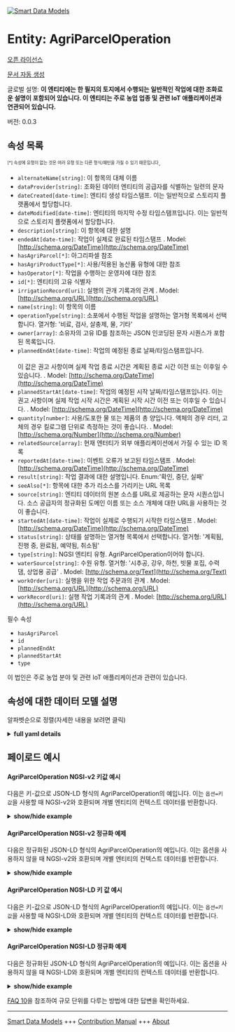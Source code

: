 <!-- 10-Header -->    
[![Smart Data Models](https://smartdatamodels.org/wp-content/uploads/2022/01/SmartDataModels_logo.png "Logo")](https://smartdatamodels.org)    
Entity: AgriParcelOperation    
===========================<!-- /10-Header -->    
<!-- 15-License -->    
[오픈 라이선스](https://github.com/smart-data-models//dataModel.Agrifood/blob/master/AgriParcelOperation/LICENSE.md)    
[문서 자동 생성](https://docs.google.com/presentation/d/e/2PACX-1vTs-Ng5dIAwkg91oTTUdt8ua7woBXhPnwavZ0FxgR8BsAI_Ek3C5q97Nd94HS8KhP-r_quD4H0fgyt3/pub?start=false&loop=false&delayms=3000#slide=id.gb715ace035_0_60)    
<!-- /15-License -->    
<!-- 20-Description -->    
글로벌 설명: **이 엔티티에는 한 필지의 토지에서 수행되는 일반적인 작업에 대한 조화로운 설명이 포함되어 있습니다. 이 엔티티는 주로 농업 업종 및 관련 IoT 애플리케이션과 연관되어 있습니다.**    
버전: 0.0.3    
<!-- /20-Description -->    
<!-- 30-PropertiesList -->    
## 속성 목록    
<sup><sub>[*] 속성에 유형이 없는 것은 여러 유형 또는 다른 형식/패턴을 가질 수 있기 때문입니다</sub></sup>.    
- `alternateName[string]`: 이 항목의 대체 이름  - `dataProvider[string]`: 조화된 데이터 엔티티의 공급자를 식별하는 일련의 문자  - `dateCreated[date-time]`: 엔티티 생성 타임스탬프. 이는 일반적으로 스토리지 플랫폼에서 할당합니다.  - `dateModified[date-time]`: 엔티티의 마지막 수정 타임스탬프입니다. 이는 일반적으로 스토리지 플랫폼에서 할당합니다.  - `description[string]`: 이 항목에 대한 설명  - `endedAt[date-time]`: 작업이 실제로 완료된 타임스탬프  . Model: [http://schema.org/DateTime](http://schema.org/DateTime)- `hasAgriParcel[*]`: 아그리파셀 참조  - `hasAgriProductType[*]`: 사용/적용된 농산품 유형에 대한 참조  - `hasOperator[*]`: 작업을 수행하는 운영자에 대한 참조  - `id[*]`: 엔티티의 고유 식별자  - `irrigationRecord[uri]`: 실행의 관개 기록과의 관계  . Model: [http://schema.org/URL](http://schema.org/URL)- `name[string]`: 이 항목의 이름  - `operationType[string]`: 소포에서 수행된 작업을 설명하는 열거형 목록에서 선택합니다. 열거형: '비료, 검사, 살충제, 물, 기타'  - `owner[array]`: 소유자의 고유 ID를 참조하는 JSON 인코딩된 문자 시퀀스가 포함된 목록입니다.  - `plannedEndAt[date-time]`: 작업의 예정된 종료 날짜/타임스탬프입니다. <br/><br/>이 값은 권고 사항이며 실제 작업 종료 시간은 계획된 종료 시간 이전 또는 이후일 수 있습니다.  . Model: [http://schema.org/DateTime](http://schema.org/DateTime)- `plannedStartAt[date-time]`: 작업의 예정된 시작 날짜/타임스탬프입니다. 이는 권고 사항이며 실제 작업 시작 시간은 계획된 시작 시간 이전 또는 이후일 수 있습니다.  . Model: [http://schema.org/DateTime](http://schema.org/DateTime)- `quantity[number]`: 사용/도포한 물 또는 제품의 총 양입니다. 액체의 경우 리터, 고체의 경우 킬로그램 단위로 측정하는 것이 좋습니다.  . Model: [http://schema.org/Number](http://schema.org/Number)- `relatedSource[array]`: 현재 엔터티가 외부 애플리케이션에서 가질 수 있는 ID 목록  - `reportedAt[date-time]`: 이벤트 오류가 보고된 타임스탬프  . Model: [http://schema.org/DateTime](http://schema.org/DateTime)- `result[string]`: 작업 결과에 대한 설명입니다. Enum:'확인, 중단, 실패'  - `seeAlso[*]`: 항목에 대한 추가 리소스를 가리키는 URL 목록  - `source[string]`: 엔티티 데이터의 원본 소스를 URL로 제공하는 문자 시퀀스입니다. 소스 공급자의 정규화된 도메인 이름 또는 소스 개체에 대한 URL을 사용하는 것이 좋습니다.  - `startedAt[date-time]`: 작업이 실제로 수행되기 시작한 타임스탬프  . Model: [http://schema.org/DateTime](http://schema.org/DateTime)- `status[string]`: 상태를 설명하는 열거형 목록에서 선택합니다. 열거형: '계획됨, 진행 중, 완료됨, 예약됨, 취소됨'  - `type[string]`: NGSI 엔티티 유형. AgriParcelOperation이어야 합니다.  - `waterSource[string]`: 수원 유형. 열거형: '시추공, 강우, 하천, 빗물 포집, 수력 댐, 상업용 공급'  . Model: [http://schema.org/Text](http://schema.org/Text)- `workOrder[uri]`: 실행을 위한 작업 주문과의 관계  . Model: [http://schema.org/URL](http://schema.org/URL)- `workRecord[uri]`: 실행 작업 기록과의 관계  . Model: [http://schema.org/URL](http://schema.org/URL)<!-- /30-PropertiesList -->    
<!-- 35-RequiredProperties -->    
필수 속성    
- `hasAgriParcel`  - `id`  - `plannedEndAt`  - `plannedStartAt`  - `type`  <!-- /35-RequiredProperties -->    
<!-- 40-RequiredProperties -->    
이 법인은 주로 농업 분야 및 관련 IoT 애플리케이션과 관련이 있습니다.    
<!-- /40-RequiredProperties -->    
<!-- 50-DataModelHeader -->    
## 속성에 대한 데이터 모델 설명    
알파벳순으로 정렬(자세한 내용을 보려면 클릭)    
<!-- /50-DataModelHeader -->    
<!-- 60-ModelYaml -->    
<details><summary><strong>full yaml details</strong></summary>      
```yaml    
AgriParcelOperation:      
  description: This entity contains a harmonised description of a generic operations performed on a parcel of land. This entity is primarily associated with the agricultural vertical and related IoT applications.      
  properties:      
    alternateName:      
      description: An alternative name for this item      
      type: string      
      x-ngsi:      
        type: Property      
    dataProvider:      
      description: A sequence of characters identifying the provider of the harmonised data entity      
      type: string      
      x-ngsi:      
        type: Property      
    dateCreated:      
      description: Entity creation timestamp. This will usually be allocated by the storage platform      
      format: date-time      
      type: string      
      x-ngsi:      
        type: Property      
    dateModified:      
      description: Timestamp of the last modification of the entity. This will usually be allocated by the storage platform      
      format: date-time      
      type: string      
      x-ngsi:      
        type: Property      
    description:      
      description: A description of this item      
      type: string      
      x-ngsi:      
        type: Property      
    endedAt:      
      description: Timestamp when the operation actually finished      
      format: date-time      
      type: string      
      x-ngsi:      
        model: http://schema.org/DateTime      
        type: Property      
    hasAgriParcel:      
      anyOf:      
        - description: Identifier format of any NGSI entity      
          maxLength: 256      
          minLength: 1      
          pattern: ^[\w\-\.\{\}\$\+\*\[\]`|~^@!,:\\]+$      
          type: string      
          x-ngsi:      
            type: Property      
        - description: Identifier format of any NGSI entity      
          format: uri      
          type: string      
          x-ngsi:      
            type: Property      
      description: Reference to the AgriParcel      
      x-ngsi:      
        type: Relationship      
    hasAgriProductType:      
      anyOf:      
        - description: Identifier format of any NGSI entity      
          maxLength: 256      
          minLength: 1      
          pattern: ^[\w\-\.\{\}\$\+\*\[\]`|~^@!,:\\]+$      
          type: string      
          x-ngsi:      
            type: Property      
        - description: Identifier format of any NGSI entity      
          format: uri      
          type: string      
          x-ngsi:      
            type: Property      
      description: Reference to the AgriProductType used/applied      
      x-ngsi:      
        type: Relationship      
    hasOperator:      
      anyOf:      
        - description: Identifier format of any NGSI entity      
          maxLength: 256      
          minLength: 1      
          pattern: ^[\w\-\.\{\}\$\+\*\[\]`|~^@!,:\\]+$      
          type: string      
          x-ngsi:      
            type: Property      
        - description: Identifier format of any NGSI entity      
          format: uri      
          type: string      
          x-ngsi:      
            type: Property      
      description: Reference to the operator conducting the operation      
      x-ngsi:      
        type: Relationship      
    id:      
      anyOf:      
        - description: Identifier format of any NGSI entity      
          maxLength: 256      
          minLength: 1      
          pattern: ^[\w\-\.\{\}\$\+\*\[\]`|~^@!,:\\]+$      
          type: string      
          x-ngsi:      
            type: Property      
        - description: Identifier format of any NGSI entity      
          format: uri      
          type: string      
          x-ngsi:      
            type: Property      
      description: Unique identifier of the entity      
      x-ngsi:      
        type: Property      
    irrigationRecord:      
      description: Relationship with the irrigation record of the execution      
      format: uri      
      type: string      
      x-ngsi:      
        model: http://schema.org/URL      
        type: Relationship      
    name:      
      description: The name of this item      
      type: string      
      x-ngsi:      
        type: Property      
    operationType:      
      description: 'A choice from an enumerated list describing the operation performed on the parcel. Enum:''fertiliser, inspection, pesticide, water, other'''      
      enum:      
        - fertiliser      
        - inspection      
        - pesticide      
        - water      
        - other      
      type: string      
      x-ngsi:      
        type: Property      
    owner:      
      description: A List containing a JSON encoded sequence of characters referencing the unique Ids of the owner(s)      
      items:      
        anyOf:      
          - description: Identifier format of any NGSI entity      
            maxLength: 256      
            minLength: 1      
            pattern: ^[\w\-\.\{\}\$\+\*\[\]`|~^@!,:\\]+$      
            type: string      
            x-ngsi:      
              type: Property      
          - description: Identifier format of any NGSI entity      
            format: uri      
            type: string      
            x-ngsi:      
              type: Property      
        description: Unique identifier of the entity      
        x-ngsi:      
          type: Property      
      type: array      
      x-ngsi:      
        type: Property      
    plannedEndAt:      
      description: The planned end date/timestamp for the operation. <br/><br/>Note that this is advisory and the actual time the operation finishes may be before or after the planned end      
      format: date-time      
      type: string      
      x-ngsi:      
        model: http://schema.org/DateTime      
        type: Property      
    plannedStartAt:      
      description: The planned start date/timestamp for the operation. Note that this is advisory and the actual time the operation starts may be before or after the planned start      
      format: date-time      
      type: string      
      x-ngsi:      
        model: http://schema.org/DateTime      
        type: Property      
    quantity:      
      description: The total quantity of water or product used/ applied. It is recommended this is measured in litres for liquids or kilogrammes for solids      
      minimum: 0      
      type: number      
      x-ngsi:      
        model: http://schema.org/Number      
        type: Property      
    relatedSource:      
      description: List of IDs the current entity may have in external applications      
      items:      
        properties:      
          application:      
            anyOf:      
              - description: Identifier format of any NGSI entity      
                maxLength: 256      
                minLength: 1      
                pattern: ^[\w\-\.\{\}\$\+\*\[\]`|~^@!,:\\]+$      
                type: string      
                x-ngsi:      
                  type: Property      
              - description: Identifier format of any NGSI entity      
                format: uri      
                type: string      
                x-ngsi:      
                  type: Property      
            description: Unique identifier of the entity      
            x-ngsi:      
              type: Property      
          applicationEntityId:      
            description: Identifier in the external application      
            type: string      
            x-ngsi:      
              type: Property      
        type: object      
      type: array      
      x-ngsi:      
        type: Property      
    reportedAt:      
      description: Timestamp when the event fault was reported      
      format: date-time      
      type: string      
      x-ngsi:      
        model: http://schema.org/DateTime      
        type: Property      
    result:      
      description: 'A description of the results of the operation. Enum:''ok, aborted, failed'''      
      enum:      
        - ok      
        - aborted      
        - failed      
      type: string      
      x-ngsi:      
        type: Property      
    seeAlso:      
      description: list of uri pointing to additional resources about the item      
      oneOf:      
        - items:      
            format: uri      
            type: string      
          minItems: 1      
          type: array      
        - format: uri      
          type: string      
      x-ngsi:      
        type: Property      
    source:      
      description: 'A sequence of characters giving the original source of the entity data as a URL. Recommended to be the fully qualified domain name of the source provider, or the URL to the source object'      
      type: string      
      x-ngsi:      
        type: Property      
    startedAt:      
      description: Timestamp when the operation actually started to be performed      
      format: date-time      
      type: string      
      x-ngsi:      
        model: http://schema.org/DateTime      
        type: Property      
    status:      
      description: 'A choice from an enumerated list describing the status. Enum:''planned, ongoing, finished, scheduled, cancelled'''      
      enum:      
        - planned      
        - ongoing      
        - finished      
        - scheduled      
        - cancelled      
      type: string      
      x-ngsi:      
        type: Property      
    type:      
      description: NGSI Entity Type. It has to be AgriParcelOperation      
      enum:      
        - AgriParcelOperation      
      type: string      
      x-ngsi:      
        type: Property      
    waterSource:      
      description: 'Type of water sources. Enum:''borehole, rainfall, river, rainwater capture, water dam, commercial supply'''      
      enum:      
        - borehole      
        - rainfall      
        - river      
        - rainwater capture      
        - water dam      
        - commercial supply      
      type: string      
      x-ngsi:      
        model: http://schema.org/Text      
        type: Property      
    workOrder:      
      description: Relationship with the workorder for the execution      
      format: uri      
      type: string      
      x-ngsi:      
        model: http://schema.org/URL      
        type: Relationship      
    workRecord:      
      description: Relationship with the work record of the execution      
      format: uri      
      type: string      
      x-ngsi:      
        model: http://schema.org/URL      
        type: Relationship      
  required:      
    - id      
    - type      
    - hasAgriParcel      
    - plannedStartAt      
    - plannedEndAt      
  type: object      
  x-derived-from: ""      
  x-disclaimer: 'Redistribution and use in source and binary forms, with or without modification, are permitted  provided that the license conditions are met. Copyleft (c) 2022 Contributors to Smart Data Models Program'      
  x-license-url: https://github.com/smart-data-models/dataModel.Agrifood/blob/master/AgriParcelOperation/LICENSE.md      
  x-model-schema: https://smart-data-models.github.io/dataModel.Agrifood/AgriParcelOperation/schema.json      
  x-model-tags: ""      
  x-version: 0.0.3      
```    
</details>      
<!-- /60-ModelYaml -->    
<!-- 70-MiddleNotes -->    
<!-- /70-MiddleNotes -->    
<!-- 80-Examples -->    
## 페이로드 예시    
#### AgriParcelOperation NGSI-v2 키값 예시    
다음은 키-값으로 JSON-LD 형식의 AgriParcelOperation의 예입니다. 이는 `옵션=키값`을 사용할 때 NGSI-v2와 호환되며 개별 엔티티의 컨텍스트 데이터를 반환합니다.    
<details><summary><strong>show/hide example</strong></summary>      
```json  
{  
  "id": "urn:ngsi-ld:AgriParcelOperation:e1e9d3a3-074f-46f1-9375-52000d05a62b",  
  "type": "AgriParcelOperation",  
  "dateCreated": "2017-01-01T01:20:00Z",  
  "dateModified": "2017-05-04T12:30:00Z",  
  "relatedSource": [  
    {  
      "application": "urn:ngsi-ld:AgriApp:72d9fb43-53f8-4ec8-a33c-fa931360259a",  
      "applicationEntityId": "app:parcelop1"  
    }  
  ],  
  "seeAlso": [  
    "https://example.org/concept/agriparcelop",  
    "https://datamodel.org/example/agriparcelop"  
  ],  
  "hasAgriParcel": "urn:ngsi-ld:AgriParcel:318366a9-7643-4d8e-9a11-c76a8c29d8eb",  
  "operationType": "fertiliser",  
  "description": "Monthly fertiliser application",  
  "result": "ok",  
  "plannedStartAt": "2016-08-22T10:18:16Z",  
  "plannedEndAt": "2016-08-28T10:18:16Z",  
  "status": "finished",  
  "hasOperator": "urn:ngsi-ld:Person:fce9dcbc-4479-11e8-9de1-cb228de7a15c",  
  "startedAt": "2016-08-22T10:18:16Z",  
  "endedAt": "2016-08-28T10:18:16Z",  
  "reportedAt": "2016-08-28T10:18:16Z",  
  "hasAgriProductType": "urn:ngsi-ld:AgriProductType:a8f616b8-13fb-473a-8e61-b7a80c6c93ec",  
  "quantity": 40,  
  "waterSource": "rainwater capture",  
  "workOrder": "https://example.com/agriparcelrecords/workorder1",  
  "workRecord": "https://example.com/agriparcelrecords/workrecord1",  
  "irrigationRecord": "https://example.com/agriparcelrecords/irrigationrecord1"  
}  
```  
</details>    
#### AgriParcelOperation NGSI-v2 정규화 예제    
다음은 정규화된 JSON-LD 형식의 AgriParcelOperation의 예입니다. 이는 옵션을 사용하지 않을 때 NGSI-v2와 호환되며 개별 엔티티의 컨텍스트 데이터를 반환합니다.    
<details><summary><strong>show/hide example</strong></summary>      
```json  
{  
  "id": "urn:ngsi-ld:AgriParcelOperation:e1e9d3a3-074f-46f1-9375-52000d05a62b",  
  "type": "AgriParcelOperation",  
  "dateCreated": {  
    "type": "DateTime",  
    "value": "2017-01-01T01:20:00Z"  
  },  
  "dateModified": {  
    "type": "DateTime",  
    "value": "2017-05-04T12:30:00Z"  
  },  
  "relatedSource": {  
    "type": "StructuredValue",  
    "value": [  
      {  
        "application": "urn:ngsi-ld:AgriApp:72d9fb43-53f8-4ec8-a33c-fa931360259a",  
        "applicationEntityId": "app:parcelop1"  
      }  
    ]  
  },  
  "seeAlso": {  
    "type": "StructuredValue",  
    "value": [  
      "https://example.org/concept/agriparcelop",  
      "https://datamodel.org/example/agriparcelop"  
    ]  
  },  
  "hasAgriParcel": {  
    "type": "Text",  
    "value": "urn:ngsi-ld:AgriParcel:318366a9-7643-4d8e-9a11-c76a8c29d8eb"  
  },  
  "operationType": {  
    "type": "Text",  
    "value": "fertiliser"  
  },  
  "description": {  
    "type": "Text",  
    "value": "Monthly fertiliser application"  
  },  
  "result": {  
    "type": "Text",  
    "value": "ok"  
  },  
  "plannedStartAt": {  
    "type": "DateTime",  
    "value": "2016-08-22T10:18:16Z"  
  },  
  "plannedEndAt": {  
    "type": "DateTime",  
    "value": "2016-08-28T10:18:16Z"  
  },  
  "status": {  
    "type": "Text",  
    "value": "finished"  
  },  
  "hasOperator": {  
    "type": "Text",  
    "value": "urn:ngsi-ld:Person:fce9dcbc-4479-11e8-9de1-cb228de7a15c"  
  },  
  "startedAt": {  
    "type": "DateTime",  
    "value": "2016-08-22T10:18:16Z"  
  },  
  "endedAt": {  
    "type": "DateTime",  
    "value": "2016-08-28T10:18:16Z"  
  },  
  "reportedAt": {  
    "type": "DateTime",  
    "value": "2016-08-28T10:18:16Z"  
  },  
  "hasAgriProductType": {  
    "type": "Text",  
    "value": "urn:ngsi-ld:AgriProductType:a8f616b8-13fb-473a-8e61-b7a80c6c93ec"  
  },  
  "quantity": {  
    "type": "Number",  
    "value": 40  
  },  
  "waterSource": {  
    "type": "Text",  
    "value": "rainwater capture"  
  },  
  "workOrder": {  
    "type": "Text",  
    "value": "https://example.com/agriparcelrecords/workorder1"  
  },  
  "workRecord": {  
    "type": "Text",  
    "value": "https://example.com/agriparcelrecords/workrecord1"  
  },  
  "irrigationRecord": {  
    "type": "Text",  
    "value": "https://example.com/agriparcelrecords/irrigationrecord1"  
  }  
}  
```  
</details>    
#### AgriParcelOperation NGSI-LD 키 값 예시    
다음은 키-값으로 JSON-LD 형식의 AgriParcelOperation의 예입니다. 이는 `옵션=키값`을 사용할 때 NGSI-LD와 호환되며 개별 엔티티의 컨텍스트 데이터를 반환합니다.    
<details><summary><strong>show/hide example</strong></summary>      
```json  
{  
  "id": "urn:ngsi-ld:AgriParcelOperation:e1e9d3a3-074f-46f1-9375-52000d05a62b",  
  "type": "AgriParcelOperation",  
  "createdAt": "2017-01-01T01:20:00Z",  
  "description": "Monthly fertiliser application",  
  "endedAt": "2016-08-22T10:18:16Z",  
  "hasAgriParcel": "urn:ngsi-ld:AgriParcel:318366a9-7643-4d8e-9a11-c76a8c29d8eb",  
  "hasAgriProductType": "urn:ngsi-ld:AgriProductType:a8f616b8-13fb-473a-8e61-b7a80c6c93ec",  
  "hasOperator": "urn:ngsi-ld:Person:fce9dcbc-4479-11e8-9de1-cb228de7a15c",  
  "irrigationRecord": "https://example.com/agriparcelrecords/irrigationrecord1",  
  "modifiedAt": "2017-05-04T12:30:00Z",  
  "operationType": "fertiliser",  
  "plannedEndAt": "2016-08-22T10:18:16Z",  
  "plannedStartAt": "2016-08-22T10:18:16Z",  
  "quantity": 40,  
  "relatedSource": [  
    {  
      "application": "urn:ngsi-ld:AgriApp:72d9fb43-53f8-4ec8-a33c-fa931360259a",  
      "applicationEntityId": "app:parcelop1"  
    }  
  ],  
  "reportedAt": "2016-08-22T10:18:16Z",  
  "result": "ok",  
  "seeAlso": [  
    "https://example.org/concept/agriparcelop",  
    "https://datamodel.org/example/agriparcelop"  
  ],  
  "startedAt": "2016-08-22T10:18:16Z",  
  "status": "finished",  
  "waterSource": "rainwater capture",  
  "workOrder": "https://example.com/agriparcelrecords/workorder1",  
  "workRecord": "https://example.com/agriparcelrecords/workrecord1",  
  "@context": [  
    "https://uri.etsi.org/ngsi-ld/v1/ngsi-ld-core-context.jsonld",  
    "https://raw.githubusercontent.com/smart-data-models/dataModel.Agrifood/master/context.jsonld"  
  ]  
}  
```  
</details>    
#### AgriParcelOperation NGSI-LD 정규화 예제    
다음은 정규화된 JSON-LD 형식의 AgriParcelOperation의 예입니다. 이는 옵션을 사용하지 않을 때 NGSI-LD와 호환되며 개별 엔티티의 컨텍스트 데이터를 반환합니다.    
<details><summary><strong>show/hide example</strong></summary>      
```json  
{  
    "id": "urn:ngsi-ld:AgriParcelOperation:e1e9d3a3-074f-46f1-9375-52000d05a62b",  
    "type": "AgriParcelOperation",  
    "createdAt": "2017-01-01T01:20:00Z",  
    "description": {  
        "type": "Property",  
        "value": "Monthly fertiliser application"  
    },  
    "endedAt": {  
        "type": "Property",  
        "value": {  
            "@type": "DateTime",  
            "@value": "2016-08-22T10:18:16Z"  
        }  
    },  
    "hasAgriParcel": {  
        "type": "Relationship",  
        "object": "urn:ngsi-ld:AgriParcel:318366a9-7643-4d8e-9a11-c76a8c29d8eb"  
    },  
    "hasAgriProductType": {  
        "type": "Relationship",  
        "object": "urn:ngsi-ld:AgriProductType:a8f616b8-13fb-473a-8e61-b7a80c6c93ec"  
    },  
    "hasOperator": {  
        "type": "Relationship",  
        "object": "urn:ngsi-ld:Person:fce9dcbc-4479-11e8-9de1-cb228de7a15c"  
    },  
    "irrigationRecord": {  
        "type": "Property",  
        "value": "https://example.com/agriparcelrecords/irrigationrecord1"  
    },  
    "modifiedAt": "2017-05-04T12:30:00Z",  
    "operationType": {  
        "type": "Property",  
        "value": "fertiliser"  
    },  
    "plannedEndAt": {  
        "type": "Property",  
        "value": {  
            "@type": "DateTime",  
            "@value": "2016-08-22T10:18:16Z"  
        }  
    },  
    "plannedStartAt": {  
        "type": "Property",  
        "value": {  
            "@type": "DateTime",  
            "@value": "2016-08-22T10:18:16Z"  
        }  
    },  
    "quantity": {  
        "type": "Property",  
        "value": 40,  
        "unitCode": "KGM"  
    },  
    "relatedSource": {  
        "type": "Property",  
        "value": [  
            {  
                "application": "urn:ngsi-ld:AgriApp:72d9fb43-53f8-4ec8-a33c-fa931360259a",  
                "applicationEntityId": "app:parcelop1"  
            }  
        ]  
    },  
    "reportedAt": {  
        "type": "Property",  
        "value": {  
            "@type": "DateTime",  
            "@value": "2016-08-22T10:18:16Z"  
        }  
    },  
    "result": {  
        "type": "Property",  
        "value": "ok"  
    },  
    "seeAlso": {  
        "type": "Property",  
        "value": [  
            "https://example.org/concept/agriparcelop",  
            "https://datamodel.org/example/agriparcelop"  
        ]  
    },  
    "startedAt": {  
        "type": "Property",  
        "value": {  
            "@type": "DateTime",  
            "@value": "2016-08-22T10:18:16Z"  
        }  
    },  
    "status": {  
        "type": "Property",  
        "value": "finished"  
    },  
    "waterSource": {  
        "type": "Property",  
        "value": "rainwater capture"  
    },  
    "workOrder": {  
        "type": "Property",  
        "value": "https://example.com/agriparcelrecords/workorder1"  
    },  
    "workRecord": {  
        "type": "Property",  
        "value": "https://example.com/agriparcelrecords/workrecord1"  
    },  
    "@context": [  
        "https://uri.etsi.org/ngsi-ld/v1/ngsi-ld-core-context.jsonld",  
        "https://raw.githubusercontent.com/smart-data-models/dataModel.Agrifood/master/context.jsonld"  
    ]  
}  
```  
</details><!-- /80-Examples -->    
<!-- 90-FooterNotes -->    
<!-- /90-FooterNotes -->    
<!-- 95-Units -->    
[FAQ 10](https://smartdatamodels.org/index.php/faqs/)을 참조하여 규모 단위를 다루는 방법에 대한 답변을 확인하세요.    
<!-- /95-Units -->    
<!-- 97-LastFooter -->    
---    
[Smart Data Models](https://smartdatamodels.org) +++ [Contribution Manual](https://bit.ly/contribution_manual) +++ [About](https://bit.ly/Introduction_SDM)<!-- /97-LastFooter -->    
